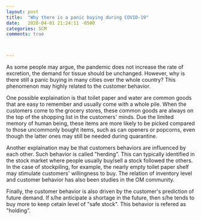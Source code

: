 ```yaml
---
layout: post
title:  "Why there is a panic buying during COVID-19"
date:   2020-04-01 21:24:11 -0500
categories: SCM 
comments: true



---
```


As some people may argue, the pandemic does not increase the rate of excretion, the demand for tissue should be unchanged. However, why is there still a panic buying in many cities over the whole country? This phenomenon may highly related to the customer behavior. 

One possible explaination is that toilet paper and water are common goods that are easy to remember and usually come with a whole pile. When the customers come to the grocery stores, these common goods are always on the top of the shopping list in the customers' minds. Due the limited memory of human being, these items are more likely to be picked compared to those uncommonly bought items, such as can openers or popcorns, even though the latter ones may still be needed during quarantine. 

Another explaination may be that customers behaviors are influenced by each other. Such behavior is called "herding". This can typically identified in the stock market where people usually buy/sell a stock followed the others. In the case of stockpiling, for example, the nearly empty toilet paper shelf may stimulate customers' willingness to buy. The relation of inventory level and customer behavior has also been studies in the OM community. 

Finally, the customer behavior is also driven by the customer's prediction of future demand. If s/he anticipate a shortage in the future, then s/he tends to buy more to keep cetain level of "safe stock". This behavior is refered as "holding". 